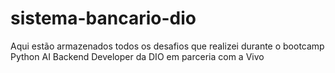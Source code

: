 # sistema-bancario-dio
Aqui estão armazenados todos os desafios que realizei durante o bootcamp Python AI Backend Developer da DIO em parceria com a Vivo
